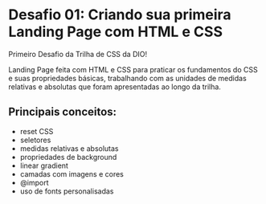 # Desafio 01: Criando sua primeira Landing Page com HTML e CSS

Primeiro Desafio da Trilha de CSS da DIO! 

Landing Page feita com HTML e CSS para praticar os fundamentos do CSS e suas propriedades básicas, trabalhando com as unidades de medidas relativas e absolutas que foram apresentadas ao longo da trilha.

## Principais conceitos: 

- reset CSS
- seletores
- medidas relativas e absolutas
- propriedades de background
- linear gradient
- camadas com imagens e cores
- @import
- uso de fonts personalisadas